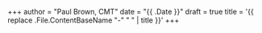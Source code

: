 +++
author = "Paul Brown, CMT"
date = "{{ .Date }}"
draft = true
title = '{{ replace .File.ContentBaseName "-" " " | title }}'
+++
